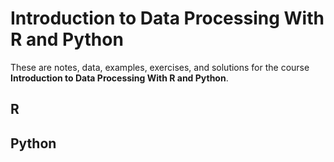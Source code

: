 # Introduction to Data Processing With R and Python

These are notes, data, examples, exercises, and solutions for the course **Introduction to Data Processing With R and Python**.

## R

## Python

